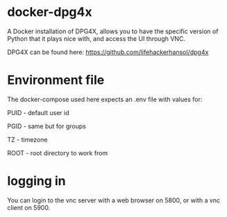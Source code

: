 # docker-dpg4x
A Docker installation of DPG4X, allows you to have the specific version of Python that it plays nice with, and access the UI through VNC.

DPG4X can be found here: https://github.com/lifehackerhansol/dpg4x

# Environment file
The docker-compose used here expects an .env file with values for:

PUID - default user id

PGID - same but for groups

TZ - timezone

ROOT - root directory to work from

# logging in
You can login to the vnc server with a web browser on 5800, or with a vnc client on 5900.
